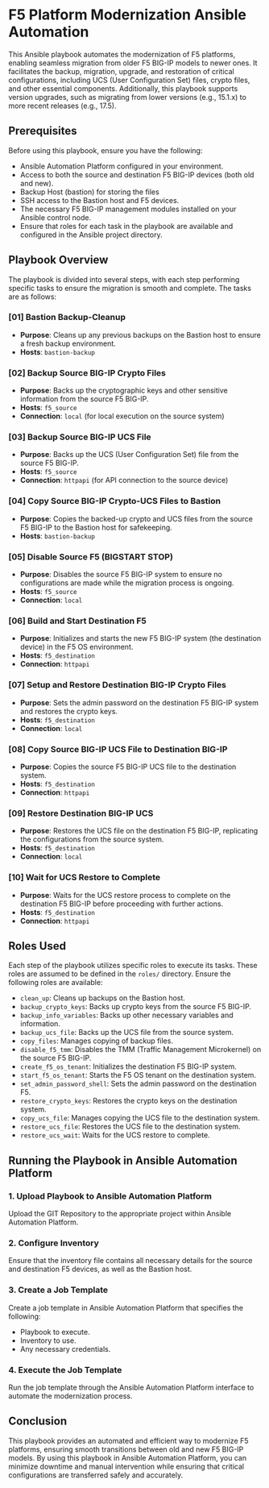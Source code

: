 # F5 Platform Modernization Ansible Automation

This Ansible playbook automates the modernization of F5 platforms, enabling seamless migration from older F5 BIG-IP models to newer ones. It facilitates the backup, migration, upgrade, and restoration of critical configurations, including UCS (User Configuration Set) files, crypto files, and other essential components. Additionally, this playbook supports version upgrades, such as migrating from lower versions (e.g., 15.1.x) to more recent releases (e.g., 17.5).

## Prerequisites

Before using this playbook, ensure you have the following:

- Ansible Automation Platform configured in your environment.
- Access to both the source and destination F5 BIG-IP devices (both old and new).
- Backup Host (bastion) for storing the files
- SSH access to the Bastion host and F5 devices.
- The necessary F5 BIG-IP management modules installed on your Ansible control node.
- Ensure that roles for each task in the playbook are available and configured in the Ansible project directory.

## Playbook Overview

The playbook is divided into several steps, with each step performing specific tasks to ensure the migration is smooth and complete. The tasks are as follows:

### [01] Bastion Backup-Cleanup

- **Purpose**: Cleans up any previous backups on the Bastion host to ensure a fresh backup environment.
- **Hosts**: `bastion-backup`

### [02] Backup Source BIG-IP Crypto Files

- **Purpose**: Backs up the cryptographic keys and other sensitive information from the source F5 BIG-IP.
- **Hosts**: `f5_source`
- **Connection**: `local` (for local execution on the source system)

### [03] Backup Source BIG-IP UCS File

- **Purpose**: Backs up the UCS (User Configuration Set) file from the source F5 BIG-IP.
- **Hosts**: `f5_source`
- **Connection**: `httpapi` (for API connection to the source device)

### [04] Copy Source BIG-IP Crypto-UCS Files to Bastion

- **Purpose**: Copies the backed-up crypto and UCS files from the source F5 BIG-IP to the Bastion host for safekeeping.
- **Hosts**: `bastion-backup`

### [05] Disable Source F5 (BIGSTART STOP)

- **Purpose**: Disables the source F5 BIG-IP system to ensure no configurations are made while the migration process is ongoing.
- **Hosts**: `f5_source`
- **Connection**: `local`

### [06] Build and Start Destination F5

- **Purpose**: Initializes and starts the new F5 BIG-IP system (the destination device) in the F5 OS environment.
- **Hosts**: `f5_destination`
- **Connection**: `httpapi`

### [07] Setup and Restore Destination BIG-IP Crypto Files

- **Purpose**: Sets the admin password on the destination F5 BIG-IP system and restores the crypto keys.
- **Hosts**: `f5_destination`
- **Connection**: `local`

### [08] Copy Source BIG-IP UCS File to Destination BIG-IP

- **Purpose**: Copies the source F5 BIG-IP UCS file to the destination system.
- **Hosts**: `f5_destination`
- **Connection**: `httpapi`

### [09] Restore Destination BIG-IP UCS

- **Purpose**: Restores the UCS file on the destination F5 BIG-IP, replicating the configurations from the source system.
- **Hosts**: `f5_destination`
- **Connection**: `local`

### [10] Wait for UCS Restore to Complete

- **Purpose**: Waits for the UCS restore process to complete on the destination F5 BIG-IP before proceeding with further actions.
- **Hosts**: `f5_destination`
- **Connection**: `httpapi`

## Roles Used

Each step of the playbook utilizes specific roles to execute its tasks. These roles are assumed to be defined in the `roles/` directory. Ensure the following roles are available:

- `clean_up`: Cleans up backups on the Bastion host.
- `backup_crypto_keys`: Backs up crypto keys from the source F5 BIG-IP.
- `backup_info_variables`: Backs up other necessary variables and information.
- `backup_ucs_file`: Backs up the UCS file from the source system.
- `copy_files`: Manages copying of backup files.
- `disable_f5_tmm`: Disables the TMM (Traffic Management Microkernel) on the source F5 BIG-IP.
- `create_f5_os_tenant`: Initializes the destination F5 BIG-IP system.
- `start_f5_os_tenant`: Starts the F5 OS tenant on the destination system.
- `set_admin_password_shell`: Sets the admin password on the destination F5.
- `restore_crypto_keys`: Restores the crypto keys on the destination system.
- `copy_ucs_file`: Manages copying the UCS file to the destination system.
- `restore_ucs_file`: Restores the UCS file to the destination system.
- `restore_ucs_wait`: Waits for the UCS restore to complete.

## Running the Playbook in Ansible Automation Platform

### 1. **Upload Playbook to Ansible Automation Platform**

Upload the GIT Repository to the appropriate project within Ansible Automation Platform.

### 2. **Configure Inventory**

Ensure that the inventory file contains all necessary details for the source and destination F5 devices, as well as the Bastion host.

### 3. **Create a Job Template**

Create a job template in Ansible Automation Platform that specifies the following:
- Playbook to execute.
- Inventory to use.
- Any necessary credentials.

### 4. **Execute the Job Template**

Run the job template through the Ansible Automation Platform interface to automate the modernization process.

## Conclusion

This playbook provides an automated and efficient way to modernize F5 platforms, ensuring smooth transitions between old and new F5 BIG-IP models. By using this playbook in Ansible Automation Platform, you can minimize downtime and manual intervention while ensuring that critical configurations are transferred safely and accurately.

